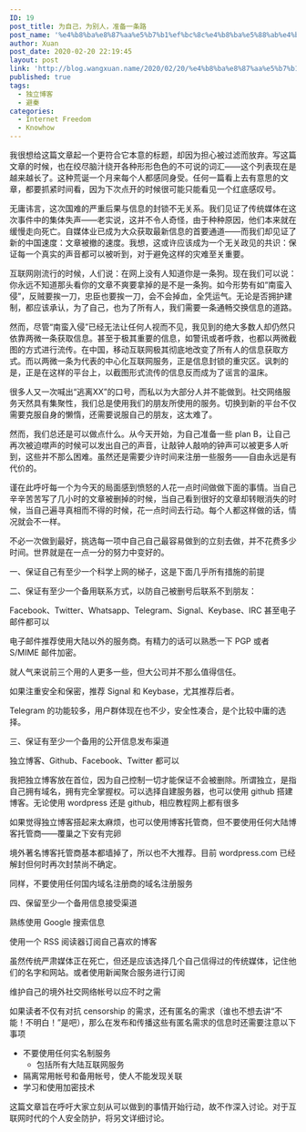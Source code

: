 ```yaml
---
ID: 19
post_title: 为自己，为别人，准备一条路
post_name: '%e4%b8%ba%e8%87%aa%e5%b7%b1%ef%bc%8c%e4%b8%ba%e5%88%ab%e4%ba%ba%ef%bc%8c%e5%87%86%e5%a4%87%e4%b8%80%e6%9d%a1%e8%b7%af'
author: Xuan
post_date: 2020-02-20 22:19:45
layout: post
link: 'http://blog.wangxuan.name/2020/02/20/%e4%b8%ba%e8%87%aa%e5%b7%b1%ef%bc%8c%e4%b8%ba%e5%88%ab%e4%ba%ba%ef%bc%8c%e5%87%86%e5%a4%87%e4%b8%80%e6%9d%a1%e8%b7%af/'
published: true
tags:
  - 独立博客
  - 避秦
categories:
  - Internet Freedom
  - Knowhow
---
```

<!-- wp:paragraph -->
<p>我很想给这篇文章起一个更符合它本意的标题，却因为担心被过滤而放弃。写这篇文章的时候，也在绞尽脑汁绕开各种形形色色的不可说的词汇——这个列表现在是越来越长了。这种荒诞一个月来每个人都感同身受。任何一篇看上去有意思的文章，都要抓紧时间看，因为下次点开的时候很可能只能看见一个红底感叹号。</p>
<!-- /wp:paragraph -->

<!-- wp:paragraph -->
<p>无庸讳言，这次国难的严重后果与信息的封锁不无关系。我们见证了传统媒体在这次事件中的集体失声——老实说，这并不令人奇怪，由于种种原因，他们本来就在缓慢走向死亡。自媒体业已成为大众获取最新信息的首要通道——而我们却见证了新的中国速度：文章被撤的速度。我想，这或许应该成为一个无关政见的共识：保证每一个真实的声音都可以被听到，对于避免这样的灾难至关重要。</p>
<!-- /wp:paragraph -->

<!-- wp:paragraph -->
<p>互联网刚流行的时候，人们说：在网上没有人知道你是一条狗。现在我们可以说：你永远不知道那头看你的文章不爽要拿掉的是不是一条狗。如今形势有如“南蛮入侵”，反贼要挨一刀，忠臣也要挨一刀，会不会掉血，全凭运气。无论是否拥护建制，都应该承认，为了自己，也为了所有人，我们需要一条通畅交换信息的道路。</p>
<!-- /wp:paragraph -->

<!-- wp:paragraph -->
<p>然而，尽管“南蛮入侵”已经无法让任何人视而不见，我见到的绝大多数人却仍然只依靠两微一条获取信息。甚至于极其重要的信息，如警讯或者呼救，也都以两微截图的方式进行流传。在中国，移动互联网极其彻底地改变了所有人的信息获取方式。而以两微一条为代表的中心化互联网服务，正是信息封锁的重灾区。讽刺的是，正是在这样的平台上，以截图形式流传的信息反而成为了谣言的温床。</p>
<!-- /wp:paragraph -->

<!-- wp:paragraph -->
<p>很多人又一次喊出“逃离XX”的口号，而私以为大部分人并不能做到。社交网络服务天然具有集聚性，我们总是使用我们的朋友所使用的服务。切换到新的平台不仅需要克服自身的懒惰，还需要说服自己的朋友，这太难了。</p>
<!-- /wp:paragraph -->

<!-- wp:paragraph -->
<p>然而，我们总还是可以做点什么。从今天开始，为自己准备一些 plan B，让自己再次被迫噤声的时候可以发出自己的声音，让敲钟人敲响的钟声可以被更多人听到，这些并不那么困难。虽然还是需要少许时间来注册一些服务——自由永远是有代价的。</p>
<!-- /wp:paragraph -->

<!-- wp:paragraph -->
<p>谨在此呼吁每一个为今天的局面感到愤怒的人花一点时间做做下面的事情。当自己辛辛苦苦写了几小时的文章被删掉的时候，当自己看到很好的文章却转眼消失的时候，当自己遍寻真相而不得的时候，花一点时间去行动。每个人都这样做的话，情况就会不一样。</p>
<!-- /wp:paragraph -->

<!-- wp:paragraph -->
<p>不必一次做到最好，挑选每一项中自己自己最容易做到的立刻去做，并不花费多少时间。世界就是在一点一分的努力中变好的。</p>
<!-- /wp:paragraph -->

<!-- wp:group -->
<div class="wp-block-group"><div class="wp-block-group__inner-container"><!-- wp:paragraph -->
<p>一、保证自己有至少一个科学上网的梯子，这是下面几乎所有措施的前提</p>
<!-- /wp:paragraph -->

<!-- wp:paragraph -->
<p>二、保证有至少一个备用联系方式，以防自己被删号后联系不到朋友：</p>
<!-- /wp:paragraph -->

<!-- wp:group -->
<div class="wp-block-group"><div class="wp-block-group__inner-container"><!-- wp:paragraph -->
<p>Facebook、Twitter、Whatsapp、Telegram、Signal、Keybase、IRC 甚至电子邮件都可以</p>
<!-- /wp:paragraph -->

<!-- wp:paragraph -->
<p> 电子邮件推荐使用大陆以外的服务商。有精力的话可以熟悉一下 PGP 或者 S/MIME 邮件加密。 </p>
<!-- /wp:paragraph -->

<!-- wp:paragraph -->
<p>就人气来说前三个用的人更多一些，但大公司并不那么值得信任。</p>
<!-- /wp:paragraph -->

<!-- wp:paragraph -->
<p>如果注重安全和保密，推荐 Signal 和 Keybase，尤其推荐后者。</p>
<!-- /wp:paragraph -->

<!-- wp:paragraph -->
<p>Telegram 的功能较多，用户群体现在也不少，安全性凑合，是个比较中庸的选择。</p>
<!-- /wp:paragraph --></div></div>
<!-- /wp:group -->

<!-- wp:paragraph -->
<p> 三、保证有至少一个备用的公开信息发布渠道 </p>
<!-- /wp:paragraph -->

<!-- wp:group -->
<div class="wp-block-group"><div class="wp-block-group__inner-container"><!-- wp:paragraph -->
<p> 独立博客、Github、Facebook、Twitter 都可以 </p>
<!-- /wp:paragraph -->

<!-- wp:paragraph -->
<p>我把独立博客放在首位，因为自己控制一切才能保证不会被删除。所谓独立，是指自己拥有域名，拥有完全掌握权。可以选择自建服务器，也可以使用 github 搭建博客。无论使用
wordpress 还是 github，相应教程网上都有很多</p>
<!-- /wp:paragraph -->

<!-- wp:paragraph -->
<p>如果觉得独立博客搭起来太麻烦，也可以使用博客托管商，但不要使用任何大陆博客托管商——覆巢之下安有完卵</p>
<!-- /wp:paragraph -->

<!-- wp:paragraph -->
<p>境外著名博客托管商基本都墙掉了，所以也不大推荐。目前 wordpress.com 已经解封但何时再次封禁尚不确定。</p>
<!-- /wp:paragraph -->

<!-- wp:paragraph -->
<p>同样，不要使用任何国内域名注册商的域名注册服务</p>
<!-- /wp:paragraph --></div></div>
<!-- /wp:group -->

<!-- wp:paragraph -->
<p> 四、保留至少一个备用信息接受渠道 </p>
<!-- /wp:paragraph -->

<!-- wp:group -->
<div class="wp-block-group"><div class="wp-block-group__inner-container"><!-- wp:paragraph -->
<p> 熟练使用 Google 搜索信息 </p>
<!-- /wp:paragraph -->

<!-- wp:paragraph -->
<p> 使用一个 RSS 阅读器订阅自己喜欢的博客 </p>
<!-- /wp:paragraph -->

<!-- wp:paragraph -->
<p> 虽然传统严肃媒体正在死亡，但还是应该选择几个自己信得过的传统媒体，记住他们的名字和网站。或者使用新闻聚合服务进行订阅 </p>
<!-- /wp:paragraph -->

<!-- wp:paragraph -->
<p> 维护自己的境外社交网络帐号以应不时之需 </p>
<!-- /wp:paragraph --></div></div>
<!-- /wp:group --></div></div>
<!-- /wp:group -->

<!-- wp:paragraph -->
<p>如果读者不仅有对抗 censorship 的需求，还有匿名的需求（谁也不想去讲“不能！不明白！”是吧），那么在发布和传播这些有匿名需求的信息时还需要注意以下事项</p>
<!-- /wp:paragraph -->

<!-- wp:list -->
<ul><li>不要使用任何实名制服务<ul><li> 包括所有大陆互联网服务 </li></ul></li><li> 隔离常用帐号和备用帐号，使人不能发现关联 </li><li> 学习和使用加密技术 </li></ul>
<!-- /wp:list -->

<!-- wp:paragraph -->
<p>这篇文章旨在呼吁大家立刻从可以做到的事情开始行动，故不作深入讨论。对于互联网时代的个人安全防护，将另文详细讨论。</p>
<!-- /wp:paragraph -->